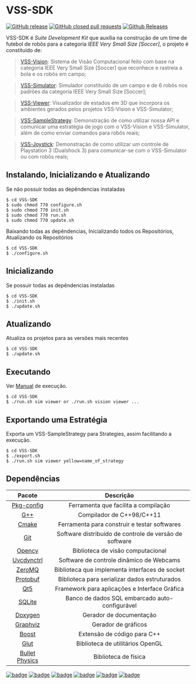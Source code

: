 VSS-SDK 
=======
[![GitHub release](https://img.shields.io/github/release/SIRLab/VSS-SDK.svg)](https://github.com/SIRLab/VSS-SDK)
[![GitHub closed pull requests](https://img.shields.io/github/issues-pr-closed/SIRLab/VSS-SDK.svg?maxAge=2592000)](https://github.com/SIRLab/VSS-SDK)
[![Github Releases](https://img.shields.io/github/downloads/SIRLab/VSS-SDK/total.svg)](https://github.com/SIRLab/VSS-SDK)



VSS-SDK é *Suite Development Kit* que auxília na construção de um time de futebol de robôs para a categoria *IEEE Very Small Size [Soccer]*, 
o projeto é constituído de: 

> [VSS-Vision][vision]: Sistema de Visão Computacional feito com base na categoria IEEE Very Small Size [Soccer] que reconhece e rastreia a bola e os robôs em campo;

> [VSS-Simulator][simulator]: Simulador constituído de um campo e de 6 robôs nos padrões da categoria IEEE Very Small Size [Soccer];

> [VSS-Viewer][viewer]: Visualizador de estados em 3D que incorpora os ambientes gerados pelos projetos VSS-Vision e VSS-Simulator;

> [VSS-SampleStrategy][sample]: Demonstração de como utilizar nossa API e comunicar uma estratégia de jogo com o VSS-Vision e VSS-Simulator, além de como enviar comandos para robôs reais;

> [VSS-Joystick][joystick]:  Demonstração de como utilizar um controle de Playstation 3 (Dualshock 3) para comunicar-se com o VSS-Simulator ou com robôs reais;

Instalando, Inicializando e Atualizando
---------------------------------------
Se não possuir todas as depêndencias instaladas
```
$ cd VSS-SDK
$ sudo chmod 770 configure.sh
$ sudo chmod 770 init.sh
$ sudo chmod 770 run.sh
$ sudo chmod 770 update.sh
```

Baixando todas as depêndencias, Inicializando todos os Repositórios, Atualizando os Repositórios
```
$ cd VSS-SDK
$ ./configure.sh
```

Inicializando
-------------
Se possuir todas as depêndencias instaladas
```
$ cd VSS-SDK
$ ./init.sh
$ ./update.sh
```


Atualizando
-----------
Atualiza os projetos para as versões mais recentes
```
$ cd VSS-SDK
$ ./update.sh
```


Executando
----------
Ver [Manual][manual] de execução.
```
$ cd VSS-SDK
$ ./run.sh sim viewer or ./run.sh vision viewer ...
```



Exportando uma Estratégia
-------------------------
Exporta um VSS-SampleStrategy para Strategies, assim facilitando a execução.
```
$ cd VSS-SDK
$ ./export.sh
$ ./run.sh sim viewer yellow=name_of_strategy
```



Dependências
------------

| Pacote                                    | Descrição                                              |
| :---------------------------------------: |:------------------------------------------------------:|
| [Pkg-config][pkg-config]                  | Ferramenta que facilita a compilação                   |
| [G++][gpp]                                | Compilador de C++98/C++11                              |
| [Cmake][cmake]                            | Ferramenta para construir e testar softwares           |
| [Git][git]                                | Software distribuído de controle de versão de software |
| [Opencv][opencv]                          | Biblioteca de visão computacional                      |
| [Uvcdynctrl][uvcdynctrl]                  | Software de controle dinâmico de Webcams               |
| [ZeroMQ][zeromq]                          | Biblioteca que implementa interfaces de socket         |
| [Protobuf][protobuf]                      | Biblioteca para serializar dados estruturados          |
| [Qt5][qt]                                 | Framework para aplicações e Interface Gráfica          |
| [SQLite][sqlite]                          | Banco de dados SQL embarcado auto-configurável         |
| [Doxygen][doxygen]                        | Gerador de documentação                                |
| [Graphviz][graphviz]                      | Gerador de gráficos                                    |
| [Boost][boost]                            | Extensão de código para C++                            |
| [Glut][glut]                              | Biblioteca de utilitários OpenGL                       |
| [Bullet Physics][bullet]                  | Biblioteca de física                                   |


[![badge](https://img.shields.io/badge/Ubuntu-16.04-brightgreen.svg)][badges]
[![badge](https://img.shields.io/badge/Ubuntu-14.04-brightgreen.svg)][badges]
[![badge](https://img.shields.io/badge/Debian-8.2-brightgreen.svg)][badges]
[![badge](https://img.shields.io/badge/Debian-8.5-yellow.svg)][badges]
[![badge](https://img.shields.io/badge/Fedora-24-red.svg)][badges]
[![badge](https://img.shields.io/badge/Mint-18-red.svg)][badges]


[vision]: https://github.com/SIRLab/VSS-Vision
[simulator]: https://github.com/SIRLab/VSS-Simulator
[viewer]: https://github.com/SIRLab/VSS-Viewer
[sample]: https://github.com/SIRLab/VSS-SampleStrategy
[joystick]: https://github.com/SIRLab/VSS-Joystick
[manual]: https://github.com/SIRLab/VSS-SDK/blob/master/MANUAL.md

[pkg-config]: https://github.com/pkgconf/pkgconf
[gpp]: http://www.cprogramming.com/g++.html
[cmake]: https://cmake.org/
[git]: https://git-scm.com/
[opencv]: http://opencv.org/
[uvcdynctrl]: https://sourceforge.net/projects/libwebcam/
[zeromq]: http://zeromq.org/
[protobuf]: https://developers.google.com/protocol-buffers/
[qt]: https://www.qt.io/
[sqlite]: https://sqlite.org/
[doxygen]: http://www.stack.nl/~dimitri/doxygen/
[graphviz]: http://www.graphviz.org/
[boost]: http://www.boost.org/
[glut]: https://www.opengl.org/resources/libraries/glut/
[bullet]: http://bulletphysics.org/wordpress/

[badges]: http://shields.io/
